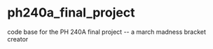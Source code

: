 ph240a_final_project
====================

code base for the PH 240A final project -- a march madness bracket creator